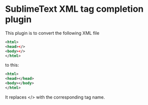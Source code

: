 # SublimeText XML tag completion plugin

This plugin is to convert the following XML file
```xml
<html>
<head></>
<body></>
</html>
```
to this:
```xml
<html>
<head></head>
<body></body>
</html>
```
It replaces </> with the corresponding tag name.